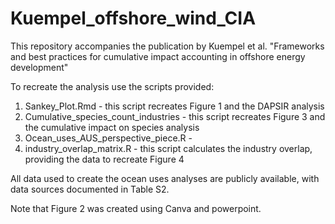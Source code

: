 # Kuempel_offshore_wind_CIA

This repository accompanies the publication by Kuempel et al. "Frameworks and best practices for cumulative impact accounting in offshore energy development"

To recreate the analysis use the scripts provided:

1. Sankey_Plot.Rmd - this script recreates Figure 1 and the DAPSIR analysis
2. Cumulative_species_count_industries - this script recreates Figure 3 and the cumulative impact on species analysis
3. Ocean_uses_AUS_perspective_piece.R - 
4. industry_overlap_matrix.R - this script calculates the industry overlap, providing the data to recreate Figure 4

All data used to create the ocean uses analyses are publicly available, with data sources documented in Table S2.

Note that Figure 2 was created using Canva and powerpoint.
